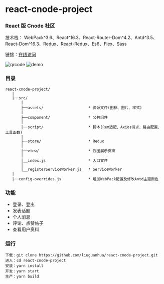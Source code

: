 # react-cnode-project

### React 版 Cnode 社区

技术栈： WebPack^3.6、React^16.3、React-Router-Dom^4.2、Antd^3.5、React-Dom^16.3、Redux、React-Redux、Es6、Flex、Sass

链接：[在线访问](//liuguanhua.github.io/cnode)

![qrcode](https://raw.githubusercontent.com/liuguanhua/react-cnode-project/master/src/assets/images/cnode-qrcode.png)
![demo](https://raw.githubusercontent.com/liuguanhua/react-cnode-project/master/src/assets/images/small-demo.gif)

### 目录

```
react-cnode-project/
   |
   ├──src/
       |
       ├──assets/                    * 资源文件(图标、图片、样式)
       |
       ├──component/                 * 公共组件
       │
       │──script/                    * 脚本(Rem适配、Axios请求、路由配置、工具函数)
       |
       ├──store/                     * Redux
       │
       ├──view/                      * 视图展示页面
       │
       │__index.js                   * 入口文件
       │
       │__registerServiceWorker.js   * ServiceWorker
   |
   ├──config-overrides.js            * 增加WebPack配置及修改Antd主题颜色
```

### 功能

* 登录、登出
* 发表话题
* 个人消息
* 评论、点赞帖子
* 查看用户资料

### 运行

```
下载：git clone https://github.com/liuguanhua/react-cnode-project.git
进入：cd react-cnode-project
安装：yarn install
开发：yarn start
生产：yarn build
```

<!-- "homepage": "https://liuguanhua.github.io/cnode/",
"homepage": "http://localhost:1111/react-cnode-project/build/", -->
